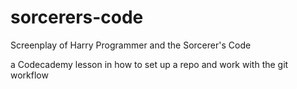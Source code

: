 # sorcerers-code
Screenplay of Harry Programmer and the Sorcerer's Code

a Codecademy lesson in how to set up a repo and work with the git workflow
